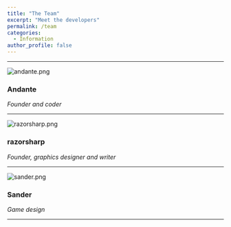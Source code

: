 ```yaml
---
title: "The Team"
excerpt: "Meet the developers"
permalink: /team
categories:
  - Information
author_profile: false
---
```


-----

![andante.png](https://origami-games.github.io/assets/images/profile_pictures/andante.png)

### **Andante**
*Founder and coder*

-----

![razorsharp.png](https://origami-games.github.io/assets/images/profile_pictures/razorsharp.png)

### **razorsharp**
*Founder, graphics designer and writer*

-----

![sander.png](https://origami-games.github.io/assets/images/profile_pictures/sander.png)

### **Sander**
*Game design*

-----
